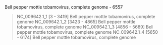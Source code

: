
Bell pepper mottle tobamovirus, complete genome - 6557 
>NC_009642.1_1 [3 - 3419] Bell pepper mottle tobamovirus, complete genome
>NC_009642.1_2 [3423 - 4865] Bell pepper mottle tobamovirus, complete genome
>NC_009642.1_3 [4856 - 5689] Bell pepper mottle tobamovirus, complete genome
>NC_009642.1_4 [5650 - 6174] Bell pepper mottle tobamovirus, complete genome
